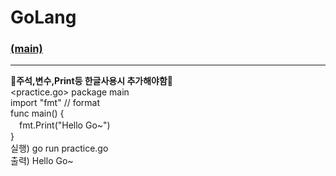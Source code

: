 # GoLang
### [(main)](/readme.md) 
* * *
:large_blue_diamond:**주석,변수,Print등 한글사용시 추가해야함**:large_blue_diamond:<br>
<practice.go>
package main<br>
import "fmt" // format<br>
func main() {<br>
　fmt.Print("Hello Go~")<br>
}<br>
실행) go run practice.go<br>
출력) Hello Go~<br>